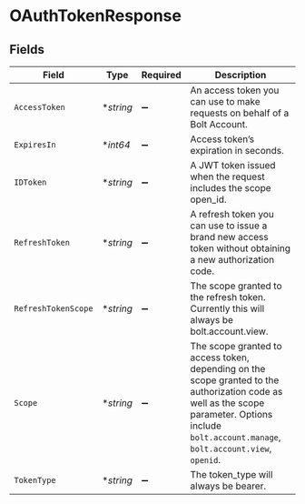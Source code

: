 # OAuthTokenResponse


## Fields

| Field                                                                                                                                                                                             | Type                                                                                                                                                                                              | Required                                                                                                                                                                                          | Description                                                                                                                                                                                       |
| ------------------------------------------------------------------------------------------------------------------------------------------------------------------------------------------------- | ------------------------------------------------------------------------------------------------------------------------------------------------------------------------------------------------- | ------------------------------------------------------------------------------------------------------------------------------------------------------------------------------------------------- | ------------------------------------------------------------------------------------------------------------------------------------------------------------------------------------------------- |
| `AccessToken`                                                                                                                                                                                     | **string*                                                                                                                                                                                         | :heavy_minus_sign:                                                                                                                                                                                | An access token you can use to make requests on behalf of a Bolt Account.                                                                                                                         |
| `ExpiresIn`                                                                                                                                                                                       | **int64*                                                                                                                                                                                          | :heavy_minus_sign:                                                                                                                                                                                | Access token’s expiration in seconds.                                                                                                                                                             |
| `IDToken`                                                                                                                                                                                         | **string*                                                                                                                                                                                         | :heavy_minus_sign:                                                                                                                                                                                | A JWT token issued when the request includes the scope open_id.                                                                                                                                   |
| `RefreshToken`                                                                                                                                                                                    | **string*                                                                                                                                                                                         | :heavy_minus_sign:                                                                                                                                                                                | A refresh token you can use to issue a brand new access token without obtaining a new authorization code.                                                                                         |
| `RefreshTokenScope`                                                                                                                                                                               | **string*                                                                                                                                                                                         | :heavy_minus_sign:                                                                                                                                                                                | The scope granted to the refresh token. Currently this will always be bolt.account.view.                                                                                                          |
| `Scope`                                                                                                                                                                                           | **string*                                                                                                                                                                                         | :heavy_minus_sign:                                                                                                                                                                                | The scope granted to access token, depending on the scope granted to the authorization code as well as the scope parameter. Options include `bolt.account.manage`, `bolt.account.view`, `openid`. |
| `TokenType`                                                                                                                                                                                       | **string*                                                                                                                                                                                         | :heavy_minus_sign:                                                                                                                                                                                | The token_type will always be bearer.                                                                                                                                                             |